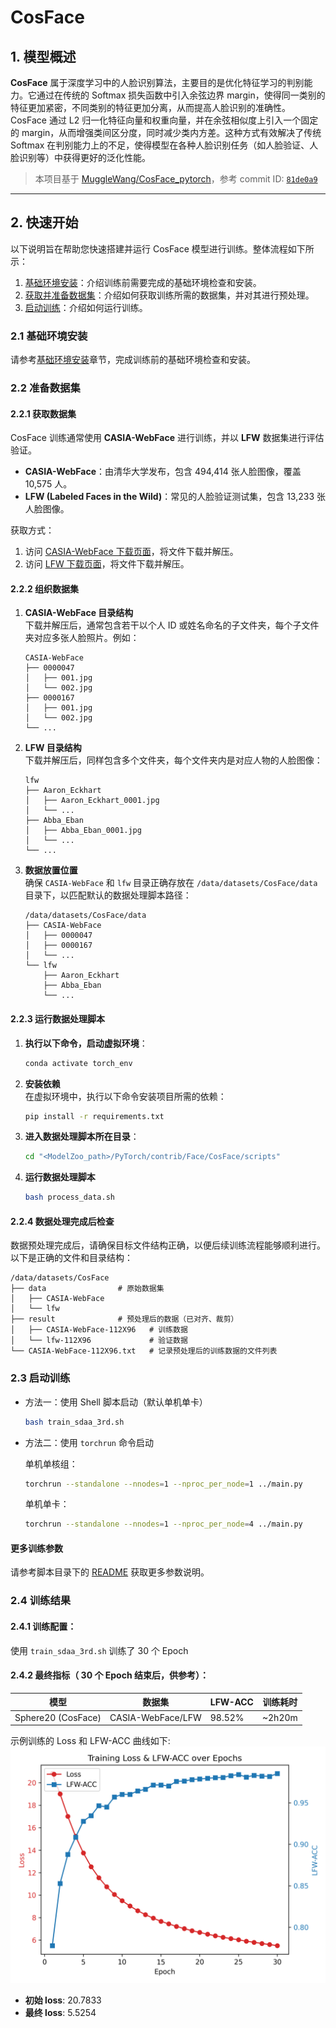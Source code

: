 # CosFace

## 1. 模型概述

**CosFace**  属于深度学习中的人脸识别算法，主要目的是优化特征学习的判别能力。它通过在传统的 Softmax 损失函数中引入余弦边界 margin，使得同一类别的特征更加紧密，不同类别的特征更加分离，从而提高人脸识别的准确性。CosFace 通过 L2 归一化特征向量和权重向量，并在余弦相似度上引入一个固定的 margin，从而增强类间区分度，同时减少类内方差。这种方式有效解决了传统 Softmax 在判别能力上的不足，使得模型在各种人脸识别任务（如人脸验证、人脸识别等）中获得更好的泛化性能。

> 本项目基于 [MuggleWang/CosFace_pytorch](https://github.com/MuggleWang/CosFace_pytorch)，参考 commit ID: [`81de0a9`](https://github.com/MuggleWang/CosFace_pytorch/commit/81de0a95b99661b12441e7c6f846082ac08ce054)

---

## 2. 快速开始
以下说明旨在帮助您快速搭建并运行 CosFace 模型进行训练。整体流程如下所示：
1. [基础环境安装](#21-基础环境安装)：介绍训练前需要完成的基础环境检查和安装。
2. [获取并准备数据集](#22-准备数据集)：介绍如何获取训练所需的数据集，并对其进行预处理。
3. [启动训练](#23-启动训练)：介绍如何运行训练。

### 2.1 基础环境安装
请参考[基础环境安装](../../../../doc/Environment.md)章节，完成训练前的基础环境检查和安装。  

### 2.2 准备数据集

#### 2.2.1 获取数据集

CosFace 训练通常使用 **CASIA-WebFace** 进行训练，并以 **LFW** 数据集进行评估验证。  
- **CASIA-WebFace**：由清华大学发布，包含 494,414 张人脸图像，覆盖 10,575 人。  
- **LFW (Labeled Faces in the Wild)**：常见的人脸验证测试集，包含 13,233 张人脸图像。  

获取方式：  
1. 访问 [CASIA-WebFace 下载页面](https://aistudio.baidu.com/datasetdetail/121772)，将文件下载并解压。  
2. 访问 [LFW 下载页面](https://aistudio.baidu.com/datasetdetail/314724)，将文件下载并解压。

#### 2.2.2 组织数据集

1. **CASIA-WebFace 目录结构**  
   下载并解压后，通常包含若干以个人 ID 或姓名命名的子文件夹，每个子文件夹对应多张人脸照片。例如：

   ```text
   CASIA-WebFace
   ├── 0000047
   │   ├── 001.jpg
   │   └── 002.jpg
   ├── 0000167
   │   ├── 001.jpg
   │   └── 002.jpg
   └── ...
   ```

2. **LFW 目录结构**  
   下载并解压后，同样包含多个文件夹，每个文件夹内是对应人物的人脸图像：

   ```text
   lfw
   ├── Aaron_Eckhart
   │   ├── Aaron_Eckhart_0001.jpg
   │   └── ...
   ├── Abba_Eban
   │   ├── Abba_Eban_0001.jpg
   │   └── ...
   └── ...
   ```

3. **数据放置位置**  
   确保 `CASIA-WebFace` 和 `lfw` 目录正确存放在 `/data/datasets/CosFace/data` 目录下，以匹配默认的数据处理脚本路径：  
   ```text
   /data/datasets/CosFace/data
   ├── CASIA-WebFace
   │   ├── 0000047
   │   ├── 0000167
   │   └── ...
   └── lfw
       ├── Aaron_Eckhart
       ├── Abba_Eban
       └── ...
   ```

#### 2.2.3 运行数据处理脚本

1. **执行以下命令，启动虚拟环境**：
    ```bash
    conda activate torch_env
    ```
2. **安装依赖**  
   在虚拟环境中，执行以下命令安装项目所需的依赖：
   ```bash
   pip install -r requirements.txt
   ```
3. **进入数据处理脚本所在目录**：
    ```bash
    cd "<ModelZoo_path>/PyTorch/contrib/Face/CosFace/scripts"
    ```
4. **运行数据处理脚本**
   ```bash
   bash process_data.sh
   ```

#### **2.2.4 数据处理完成后检查**
数据预处理完成后，请确保目标文件结构正确，以便后续训练流程能够顺利进行。以下是正确的文件和目录结构：
```text
/data/datasets/CosFace
├── data                # 原始数据集
│   ├── CASIA-WebFace
│   └── lfw
├── result              # 预处理后的数据（已对齐、裁剪）
│   ├── CASIA-WebFace-112X96   # 训练数据
│   └── lfw-112X96             # 验证数据
└── CASIA-WebFace-112X96.txt   # 记录预处理后的训练数据的文件列表
```

### 2.3 启动训练

- 方法一：使用 Shell 脚本启动（默认单机单卡）
   ```bash
   bash train_sdaa_3rd.sh
   ```
   
- 方法二：使用 `torchrun` 命令启动

   单机单核组：
   ```bash
   torchrun --standalone --nnodes=1 --nproc_per_node=1 ../main.py
   ```
   单机单卡：
   ```bash
   torchrun --standalone --nnodes=1 --nproc_per_node=4 ../main.py
   ```

#### 更多训练参数
请参考脚本目录下的 [README](./scripts/README.md) 获取更多参数说明。

### 2.4 训练结果

#### 2.4.1 训练配置：
使用 `train_sdaa_3rd.sh` 训练了 30 个 Epoch

#### 2.4.2 最终指标（ 30 个 Epoch 结束后，供参考）： 

| 模型              | 数据集             | LFW-ACC | 训练耗时   |
|-------------------|--------------------|---------|--------|
| Sphere20 (CosFace)| CASIA-WebFace/LFW | 98.52%  | ~2h20m |


示例训练的 Loss 和 LFW-ACC 曲线如下:
![训练loss和LFW-ACC曲线](./scripts/train_sdaa_3rd.png)

- **初始 loss**: 20.7833
- **最终 loss**: 5.5254 

